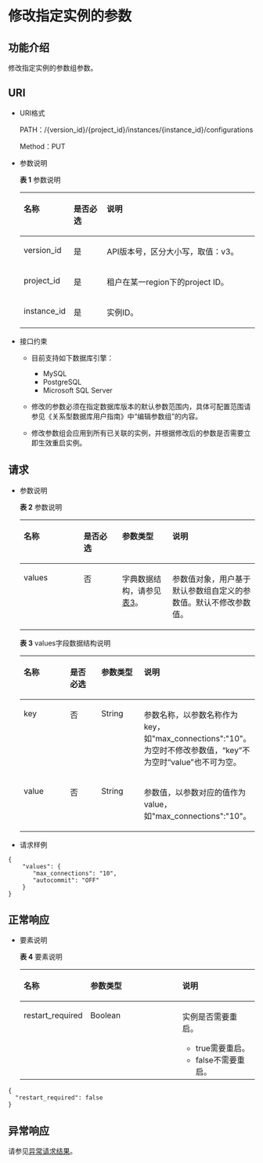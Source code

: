 # 修改指定实例的参数<a name="rds_09_0305"></a>

## 功能介绍<a name="section563650143816"></a>

修改指定实例的参数组参数。

## URI<a name="section116519011384"></a>

-   URI格式

    PATH：/\{version\_id\}/\{project\_id\}/instances/\{instance\_id\}/configurations

    Method：PUT

-   参数说明

    **表 1**  参数说明

    <a name="table156666010383"></a>
    <table><thead align="left"><tr id="row18948107387"><th class="cellrowborder" valign="top" width="21.21%" id="mcps1.2.4.1.1"><p id="p1194880153810"><a name="p1194880153810"></a><a name="p1194880153810"></a>名称</p>
    </th>
    <th class="cellrowborder" valign="top" width="14.14%" id="mcps1.2.4.1.2"><p id="p594815053817"><a name="p594815053817"></a><a name="p594815053817"></a>是否必选</p>
    </th>
    <th class="cellrowborder" valign="top" width="64.64999999999999%" id="mcps1.2.4.1.3"><p id="p394813018383"><a name="p394813018383"></a><a name="p394813018383"></a>说明</p>
    </th>
    </tr>
    </thead>
    <tbody><tr id="row4948120113813"><td class="cellrowborder" valign="top" width="21.21%" headers="mcps1.2.4.1.1 "><p id="p694815010381"><a name="p694815010381"></a><a name="p694815010381"></a>version_id</p>
    </td>
    <td class="cellrowborder" valign="top" width="14.14%" headers="mcps1.2.4.1.2 "><p id="p9948400383"><a name="p9948400383"></a><a name="p9948400383"></a>是</p>
    </td>
    <td class="cellrowborder" valign="top" width="64.64999999999999%" headers="mcps1.2.4.1.3 "><p id="p169484013381"><a name="p169484013381"></a><a name="p169484013381"></a>API版本号，区分大小写，取值：v3。</p>
    </td>
    </tr>
    <tr id="row2948130153820"><td class="cellrowborder" valign="top" width="21.21%" headers="mcps1.2.4.1.1 "><p id="p129488015381"><a name="p129488015381"></a><a name="p129488015381"></a>project_id</p>
    </td>
    <td class="cellrowborder" valign="top" width="14.14%" headers="mcps1.2.4.1.2 "><p id="p29482006386"><a name="p29482006386"></a><a name="p29482006386"></a>是</p>
    </td>
    <td class="cellrowborder" valign="top" width="64.64999999999999%" headers="mcps1.2.4.1.3 "><p id="p1594814073813"><a name="p1594814073813"></a><a name="p1594814073813"></a>租户在某一region下的project ID。</p>
    </td>
    </tr>
    <tr id="row17948707388"><td class="cellrowborder" valign="top" width="21.21%" headers="mcps1.2.4.1.1 "><p id="p1094811012382"><a name="p1094811012382"></a><a name="p1094811012382"></a>instance_id</p>
    </td>
    <td class="cellrowborder" valign="top" width="14.14%" headers="mcps1.2.4.1.2 "><p id="p4948205386"><a name="p4948205386"></a><a name="p4948205386"></a>是</p>
    </td>
    <td class="cellrowborder" valign="top" width="64.64999999999999%" headers="mcps1.2.4.1.3 "><p id="p194814033815"><a name="p194814033815"></a><a name="p194814033815"></a>实例ID。</p>
    </td>
    </tr>
    </tbody>
    </table>


-   接口约束
    -   目前支持如下数据库引擎：
        -   MySQL
        -   PostgreSQL
        -   Microsoft SQL Server

    -   修改的参数必须在指定数据库版本的默认参数范围内，具体可配置范围请参见《关系型数据库用户指南》中“编辑参数组”的内容。
    -   修改参数组会应用到所有已关联的实例，并根据修改后的参数是否需要立即生效重启实例。


## 请求<a name="section37136013381"></a>

-   参数说明

    **表 2**  参数说明

    <a name="table17301053815"></a>
    <table><thead align="left"><tr id="row17964120113817"><th class="cellrowborder" valign="top" width="25.509999999999998%" id="mcps1.2.5.1.1"><p id="p1296414014382"><a name="p1296414014382"></a><a name="p1296414014382"></a>名称</p>
    </th>
    <th class="cellrowborder" valign="top" width="16.33%" id="mcps1.2.5.1.2"><p id="p119641902388"><a name="p119641902388"></a><a name="p119641902388"></a>是否必选</p>
    </th>
    <th class="cellrowborder" valign="top" width="21.43%" id="mcps1.2.5.1.3"><p id="p14964140103819"><a name="p14964140103819"></a><a name="p14964140103819"></a>参数类型</p>
    </th>
    <th class="cellrowborder" valign="top" width="36.730000000000004%" id="mcps1.2.5.1.4"><p id="p1596410023814"><a name="p1596410023814"></a><a name="p1596410023814"></a>说明</p>
    </th>
    </tr>
    </thead>
    <tbody><tr id="row7964102380"><td class="cellrowborder" valign="top" width="25.509999999999998%" headers="mcps1.2.5.1.1 "><p id="p179641309380"><a name="p179641309380"></a><a name="p179641309380"></a>values</p>
    </td>
    <td class="cellrowborder" valign="top" width="16.33%" headers="mcps1.2.5.1.2 "><p id="p169644053814"><a name="p169644053814"></a><a name="p169644053814"></a>否</p>
    </td>
    <td class="cellrowborder" valign="top" width="21.43%" headers="mcps1.2.5.1.3 "><p id="p09646073812"><a name="p09646073812"></a><a name="p09646073812"></a>字典数据结构，请参见<a href="#table12745180163820">表3</a>。</p>
    </td>
    <td class="cellrowborder" valign="top" width="36.730000000000004%" headers="mcps1.2.5.1.4 "><p id="p09641305389"><a name="p09641305389"></a><a name="p09641305389"></a>参数值对象，用户基于默认参数组自定义的参数值。默认不修改参数值。</p>
    </td>
    </tr>
    </tbody>
    </table>

    **表 3**  values字段数据结构说明

    <a name="table12745180163820"></a>
    <table><thead align="left"><tr id="row19643018386"><th class="cellrowborder" valign="top" width="24.490000000000002%" id="mcps1.2.5.1.1"><p id="p896413010389"><a name="p896413010389"></a><a name="p896413010389"></a>名称</p>
    </th>
    <th class="cellrowborder" valign="top" width="17.349999999999998%" id="mcps1.2.5.1.2"><p id="p149647093818"><a name="p149647093818"></a><a name="p149647093818"></a>是否必选</p>
    </th>
    <th class="cellrowborder" valign="top" width="21.43%" id="mcps1.2.5.1.3"><p id="p1096416010381"><a name="p1096416010381"></a><a name="p1096416010381"></a>参数类型</p>
    </th>
    <th class="cellrowborder" valign="top" width="36.730000000000004%" id="mcps1.2.5.1.4"><p id="p1964150113810"><a name="p1964150113810"></a><a name="p1964150113810"></a>说明</p>
    </th>
    </tr>
    </thead>
    <tbody><tr id="row696470153811"><td class="cellrowborder" valign="top" width="24.490000000000002%" headers="mcps1.2.5.1.1 "><p id="p17964130193815"><a name="p17964130193815"></a><a name="p17964130193815"></a>key</p>
    </td>
    <td class="cellrowborder" valign="top" width="17.349999999999998%" headers="mcps1.2.5.1.2 "><p id="p1096417018381"><a name="p1096417018381"></a><a name="p1096417018381"></a>否</p>
    </td>
    <td class="cellrowborder" valign="top" width="21.43%" headers="mcps1.2.5.1.3 "><p id="p4964100163820"><a name="p4964100163820"></a><a name="p4964100163820"></a>String</p>
    </td>
    <td class="cellrowborder" valign="top" width="36.730000000000004%" headers="mcps1.2.5.1.4 "><p id="p19642053818"><a name="p19642053818"></a><a name="p19642053818"></a>参数名称，以参数名称作为key，如"max_connections":"10"。为空时不修改参数值，<span class="parmname" id="parmname414055112214"><a name="parmname414055112214"></a><a name="parmname414055112214"></a>“key”</span>不为空时<span class="parmname" id="parmname18431754162215"><a name="parmname18431754162215"></a><a name="parmname18431754162215"></a>“value”</span>也不可为空。</p>
    </td>
    </tr>
    <tr id="row1196415053814"><td class="cellrowborder" valign="top" width="24.490000000000002%" headers="mcps1.2.5.1.1 "><p id="p696411018385"><a name="p696411018385"></a><a name="p696411018385"></a>value</p>
    </td>
    <td class="cellrowborder" valign="top" width="17.349999999999998%" headers="mcps1.2.5.1.2 "><p id="p9964401383"><a name="p9964401383"></a><a name="p9964401383"></a>否</p>
    </td>
    <td class="cellrowborder" valign="top" width="21.43%" headers="mcps1.2.5.1.3 "><p id="p09647018388"><a name="p09647018388"></a><a name="p09647018388"></a>String</p>
    </td>
    <td class="cellrowborder" valign="top" width="36.730000000000004%" headers="mcps1.2.5.1.4 "><p id="p209641004383"><a name="p209641004383"></a><a name="p209641004383"></a>参数值，以参数对应的值作为value，如"max_connections":"10"。</p>
    </td>
    </tr>
    </tbody>
    </table>


-   请求样例

```
{ 
    "values": { 
       "max_connections": "10", 
       "autocommit": "OFF" 
    }
}
```

## 正常响应<a name="section77762093812"></a>

-   要素说明

    **表 4**  要素说明

    <a name="table1477614093818"></a>
    <table><thead align="left"><tr id="row6964308384"><th class="cellrowborder" valign="top" width="25.509999999999998%" id="mcps1.2.4.1.1"><p id="p1096410017380"><a name="p1096410017380"></a><a name="p1096410017380"></a>名称</p>
    </th>
    <th class="cellrowborder" valign="top" width="40.82%" id="mcps1.2.4.1.2"><p id="p129648023816"><a name="p129648023816"></a><a name="p129648023816"></a>参数类型</p>
    </th>
    <th class="cellrowborder" valign="top" width="33.67%" id="mcps1.2.4.1.3"><p id="p169647014384"><a name="p169647014384"></a><a name="p169647014384"></a>说明</p>
    </th>
    </tr>
    </thead>
    <tbody><tr id="row096412073812"><td class="cellrowborder" valign="top" width="25.509999999999998%" headers="mcps1.2.4.1.1 "><p id="p896419003819"><a name="p896419003819"></a><a name="p896419003819"></a>restart_required</p>
    </td>
    <td class="cellrowborder" valign="top" width="40.82%" headers="mcps1.2.4.1.2 "><p id="p1396417033819"><a name="p1396417033819"></a><a name="p1396417033819"></a>Boolean</p>
    </td>
    <td class="cellrowborder" valign="top" width="33.67%" headers="mcps1.2.4.1.3 "><p id="p0964100183811"><a name="p0964100183811"></a><a name="p0964100183811"></a>实例是否需要重启。</p>
    <a name="ul896417073811"></a><a name="ul896417073811"></a><ul id="ul896417073811"><li>true需要重启。</li><li>false不需要重启。</li></ul>
    </td>
    </tr>
    </tbody>
    </table>


```
{
  "restart_required": false
}
```

## 异常响应<a name="section5807140173818"></a>

请参见[异常请求结果](null.md)。


